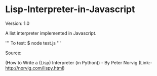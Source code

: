 # Lisp-Interpreter-in-Javascript
Version: 1.0

A list interpreter implemented in Javascript. 

'''
To test: $ node test.js
'''

Source:

(How to Write a (Lisp) Interpreter (in Python)) - By Peter Norvig
(Link:- http://norvig.com/lispy.html)
